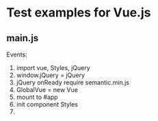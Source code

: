 # Test examples for Vue.js

## main.js
Events:
1.  import vue, Styles, jQuery
2.  window.jQuery = jQuery
3.  jQuery onReady require semantic.min.js
4.  GlobalVue = new Vue
5.  mount to #app
6.  init component Styles
7.  
